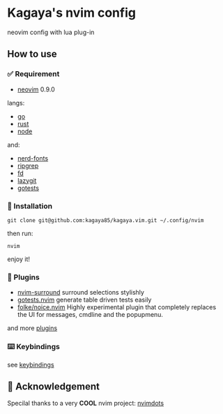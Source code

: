 # Kagaya's nvim config

neovim config with lua plug-in

## How to use

### ✅ Requirement

- [neovim](https://github.com/neovim/neovim) 0.9.0

langs:

- [go](https://github.com/golang/go)
- [rust](https://github.com/rust-lang/rust)
- [node](https://github.com/nodejs/node)

and:

- [nerd-fonts](https://github.com/ryanoasis/nerd-fonts)
- [ripgrep](https://github.com/BurntSushi/ripgrep)
- [fd](https://github.com/sharkdp/fd)
- [lazygit](https://github.com/jesseduffield/lazygit)
- [gotests](https://github.com/cweill/gotests)

### 🚀 Installation

```
git clone git@github.com:kagaya85/kagaya.vim.git ~/.config/nvim
```

then run:

```
nvim
```

enjoy it!

### 🔌 Plugins

- [nvim-surround](https://github.com/kylechui/nvim-surround) surround selections stylishly
- [gotests.nvim](https://github.com/buoto/gotests-vim) generate table driven tests easily
- [folke/noice.nvim](https://github.com/folke/noice.nvim) Highly experimental plugin that completely replaces the UI for messages, cmdline and the popupmenu.

and more [plugins](https://github.com/ayamir/nvimdots/wiki/Plugins)

### ⌨️ Keybindings

see [keybindings](https://github.com/ayamir/nvimdots/wiki/Keybindings)

## 🥰 Acknowledgement

Specilal thanks to a very **COOL** nvim project: [nvimdots](https://github.com/ayamir/nvimdots)
